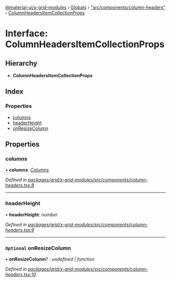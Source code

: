 [@material-ui/x-grid-modules](../README.md) › [Globals](../globals.md) › ["src/components/column-headers"](../modules/_src_components_column_headers_.md) › [ColumnHeadersItemCollectionProps](_src_components_column_headers_.columnheadersitemcollectionprops.md)

# Interface: ColumnHeadersItemCollectionProps

## Hierarchy

* **ColumnHeadersItemCollectionProps**

## Index

### Properties

* [columns](_src_components_column_headers_.columnheadersitemcollectionprops.md#columns)
* [headerHeight](_src_components_column_headers_.columnheadersitemcollectionprops.md#headerheight)
* [onResizeColumn](_src_components_column_headers_.columnheadersitemcollectionprops.md#optional-onresizecolumn)

## Properties

###  columns

• **columns**: *[Columns](../modules/_src_models_coldef_coldef_.md#columns)*

*Defined in [packages/grid/x-grid-modules/src/components/column-headers.tsx:8](https://github.com/mui-org/material-ui-x/blob/02342a6/packages/grid/x-grid-modules/src/components/column-headers.tsx#L8)*

___

###  headerHeight

• **headerHeight**: *number*

*Defined in [packages/grid/x-grid-modules/src/components/column-headers.tsx:9](https://github.com/mui-org/material-ui-x/blob/02342a6/packages/grid/x-grid-modules/src/components/column-headers.tsx#L9)*

___

### `Optional` onResizeColumn

• **onResizeColumn**? : *undefined | function*

*Defined in [packages/grid/x-grid-modules/src/components/column-headers.tsx:10](https://github.com/mui-org/material-ui-x/blob/02342a6/packages/grid/x-grid-modules/src/components/column-headers.tsx#L10)*
